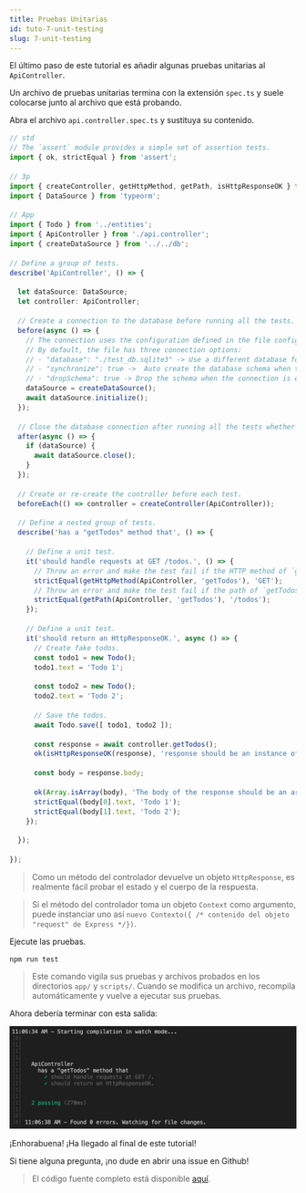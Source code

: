 ```yaml
---
title: Pruebas Unitarias
id: tuto-7-unit-testing
slug: 7-unit-testing
---
```


El último paso de este tutorial es añadir algunas pruebas unitarias al `ApiController`.

Un archivo de pruebas unitarias termina con la extensión `spec.ts` y suele colocarse junto al archivo que está probando.

Abra el archivo `api.controller.spec.ts` y sustituya su contenido.

```typescript
// std
// The `assert` module provides a simple set of assertion tests.
import { ok, strictEqual } from 'assert';

// 3p
import { createController, getHttpMethod, getPath, isHttpResponseOK } from '@foal/core';
import { DataSource } from 'typeorm';

// App
import { Todo } from '../entities';
import { ApiController } from './api.controller';
import { createDataSource } from '../../db';

// Define a group of tests.
describe('ApiController', () => {

  let dataSource: DataSource;
  let controller: ApiController;

  // Create a connection to the database before running all the tests.
  before(async () => {
    // The connection uses the configuration defined in the file config/test.json.
    // By default, the file has three connection options:
    // - "database": "./test_db.sqlite3" -> Use a different database for running the tests.
    // - "synchronize": true ->  Auto create the database schema when the connection is established.
    // - "dropSchema": true -> Drop the schema when the connection is established (empty the database).
    dataSource = createDataSource();
    await dataSource.initialize();
  });

  // Close the database connection after running all the tests whether they succeed or failed.
  after(async () => {
    if (dataSource) {
      await dataSource.close();
    }
  });

  // Create or re-create the controller before each test.
  beforeEach(() => controller = createController(ApiController));

  // Define a nested group of tests.
  describe('has a "getTodos" method that', () => {

    // Define a unit test.
    it('should handle requests at GET /todos.', () => {
      // Throw an error and make the test fail if the HTTP method of `getTodos` is not GET.
      strictEqual(getHttpMethod(ApiController, 'getTodos'), 'GET');
      // Throw an error and make the test fail if the path of `getTodos` is not /todos.
      strictEqual(getPath(ApiController, 'getTodos'), '/todos');
    });

    // Define a unit test.
    it('should return an HttpResponseOK.', async () => {
      // Create fake todos.
      const todo1 = new Todo();
      todo1.text = 'Todo 1';

      const todo2 = new Todo();
      todo2.text = 'Todo 2';

      // Save the todos.
      await Todo.save([ todo1, todo2 ]);

      const response = await controller.getTodos();
      ok(isHttpResponseOK(response), 'response should be an instance of HttpResponseOK.');

      const body = response.body;

      ok(Array.isArray(body), 'The body of the response should be an array.');
      strictEqual(body[0].text, 'Todo 1');
      strictEqual(body[1].text, 'Todo 2');
    });

  });

});

```

> Como un método del controlador devuelve un objeto `HttpResponse`, es realmente fácil probar el estado y el cuerpo de la respuesta.


> Si el método del controlador toma un objeto `Context` como argumento, puede instanciar uno así `nuevo Contexto({ /* contenido del objeto "request" de Express */})`.

Ejecute las pruebas.

```
npm run test
```

> Este comando vigila sus pruebas y archivos probados en los directorios `app/` y `scripts/`. Cuando se modifica un archivo, recompila automáticamente y vuelve a ejecutar sus pruebas.

Ahora debería terminar con esta salida:

![Salida de las pruebas unitarias](./unit-tests-output.png)

¡Enhorabuena! ¡Ha llegado al final de este tutorial!

Si tiene alguna pregunta, ¡no dude en abrir una issue en Github!

> El código fuente completo está disponible [aquí](https://foalts.org/simple-todo-list-source-code-v3.zip).